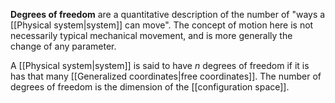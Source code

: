 **Degrees of freedom** are a quantitative description of the number of "ways a [[Physical system|system]] can move". The concept of motion here is not necessarily typical mechanical movement, and is more generally the change of any parameter.

A [[Physical system|system]] is said to have $n$ degrees of freedom if it is has that many [[Generalized coordinates|free coordinates]]. The number of degrees of freedom is the dimension of the [[configuration space]].